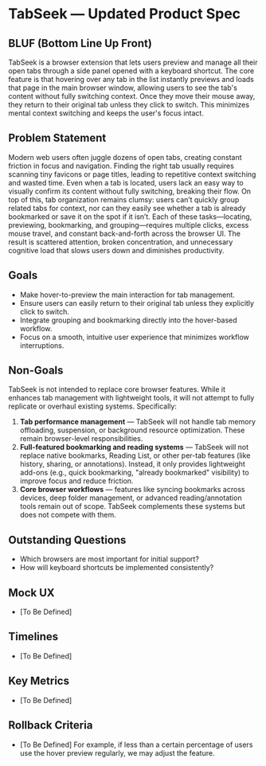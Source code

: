 # TabSeek — Updated Product Spec

## BLUF (Bottom Line Up Front)
TabSeek is a browser extension that lets users preview and manage all their open tabs through a side panel opened with a keyboard shortcut. The core feature is that hovering over any tab in the list instantly previews and loads that page in the main browser window, allowing users to see the tab's content without fully switching context. Once they move their mouse away, they return to their original tab unless they click to switch. This minimizes mental context switching and keeps the user's focus intact.

## Problem Statement
Modern web users often juggle dozens of open tabs, creating constant friction in focus and navigation. Finding the right tab usually requires scanning tiny favicons or page titles, leading to repetitive context switching and wasted time. Even when a tab is located, users lack an easy way to visually confirm its content without fully switching, breaking their flow. On top of this, tab organization remains clumsy: users can’t quickly group related tabs for context, nor can they easily see whether a tab is already bookmarked or save it on the spot if it isn’t. Each of these tasks—locating, previewing, bookmarking, and grouping—requires multiple clicks, excess mouse travel, and constant back-and-forth across the browser UI. The result is scattered attention, broken concentration, and unnecessary cognitive load that slows users down and diminishes productivity.

## Goals
- Make hover-to-preview the main interaction for tab management.  
- Ensure users can easily return to their original tab unless they explicitly click to switch.  
- Integrate grouping and bookmarking directly into the hover-based workflow.  
- Focus on a smooth, intuitive user experience that minimizes workflow interruptions.  

## Non-Goals
TabSeek is not intended to replace core browser features. While it enhances tab management with lightweight tools, it will not attempt to fully replicate or overhaul existing systems. Specifically:

1. **Tab performance management** — TabSeek will not handle tab memory offloading, suspension, or background resource optimization. These remain browser-level responsibilities.  
2. **Full-featured bookmarking and reading systems** — TabSeek will not replace native bookmarks, Reading List, or other per-tab features (like history, sharing, or annotations). Instead, it only provides lightweight add-ons (e.g., quick bookmarking, "already bookmarked" visibility) to improve focus and reduce friction.  
3. **Core browser workflows** — features like syncing bookmarks across devices, deep folder management, or advanced reading/annotation tools remain out of scope. TabSeek complements these systems but does not compete with them.  

## Outstanding Questions
- Which browsers are most important for initial support?  
- How will keyboard shortcuts be implemented consistently?  

## Mock UX
- [To Be Defined]  

## Timelines
- [To Be Defined]  

## Key Metrics
- [To Be Defined]  

## Rollback Criteria
- [To Be Defined] For example, if less than a certain percentage of users use the hover preview regularly, we may adjust the feature.  
